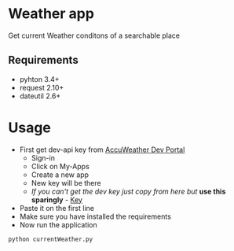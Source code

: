 # Weather app
Get current Weather conditons of a searchable place 

## Requirements
* pyhton 3.4+
* request 2.10+
* dateutil 2.6+

# Usage
* First get dev-api key from [AccuWeather Dev Portal](https://developer.accuweather.com/)
  * Sign-in 
  * Click on My-Apps
  * Create a new app
  * New key will be there
  * *If you can't get the dev key just copy from here but* **use this sparingly** - [Key](https://haloboy777.me/accukey.txt)
* Paste it on the first line
* Make sure you have installed the requirements
* Now run the application

```
python currentWeather.py
```
